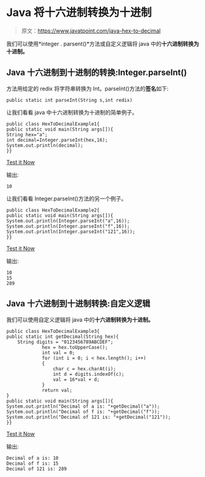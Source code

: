 # Java 将十六进制转换为十进制

> 原文：<https://www.javatpoint.com/java-hex-to-decimal>

我们可以使用*integer . parsent()*方法或自定义逻辑将 java 中的**十六进制转换为十进制。**

## Java 十六进制到十进制的转换:Integer.parseInt()

方法用给定的 redix 将字符串转换为 Int。parseInt()方法的**签名**如下:

```
public static int parseInt(String s,int redix)

```

让我们看看 java 中十六进制转换为十进制的简单例子。

```
public class HexToDecimalExample1{
public static void main(String args[]){
String hex="a";
int decimal=Integer.parseInt(hex,16);
System.out.println(decimal);
}}

```

[Test it Now](https://compiler.javatpoint.com/opr/test.jsp?filename=HexToDecimalExample1)

输出:

```
10

```

让我们看看 Integer.parseInt()方法的另一个例子。

```
public class HexToDecimalExample2{
public static void main(String args[]){
System.out.println(Integer.parseInt("a",16));
System.out.println(Integer.parseInt("f",16));
System.out.println(Integer.parseInt("121",16));
}}

```

[Test it Now](https://compiler.javatpoint.com/opr/test.jsp?filename=HexToDecimalExample2)

输出:

```
10
15
289

```

## Java 十六进制到十进制转换:自定义逻辑

我们可以使用自定义逻辑将 java 中的**十六进制转换为十进制。**

```
public class HexToDecimalExample3{  
public static int getDecimal(String hex){
    String digits = "0123456789ABCDEF";
             hex = hex.toUpperCase();
             int val = 0;
             for (int i = 0; i < hex.length(); i++)
             {
                 char c = hex.charAt(i);
                 int d = digits.indexOf(c);
                 val = 16*val + d;
             }
             return val;
}
public static void main(String args[]){  
System.out.println("Decimal of a is: "+getDecimal("a"));
System.out.println("Decimal of f is: "+getDecimal("f"));
System.out.println("Decimal of 121 is: "+getDecimal("121"));
}}  

```

[Test it Now](https://compiler.javatpoint.com/opr/test.jsp?filename=HexToDecimalExample3)

输出:

```
Decimal of a is: 10
Decimal of f is: 15
Decimal of 121 is: 289

```
